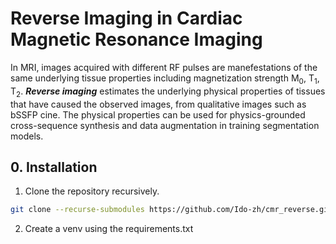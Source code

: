 # Reverse Imaging in Cardiac Magnetic Resonance Imaging

In MRI, images acquired with different RF pulses are manefestations of the same underlying tissue properties including magnetization strength $\mathrm{M}_0$, $\mathrm{T}_1$, $\mathrm{T}_2$. ***Reverse imaging*** estimates the underlying physical properties of tissues that have caused the observed images, from qualitative images such as bSSFP cine. The physical properties can be used for physics-grounded cross-sequence synthesis and data augmentation in training segmentation models.


## 0. Installation 
1. Clone the repository recursively. 
```bash
git clone --recurse-submodules https://github.com/Ido-zh/cmr_reverse.git
```
2. Create a venv using the requirements.txt
